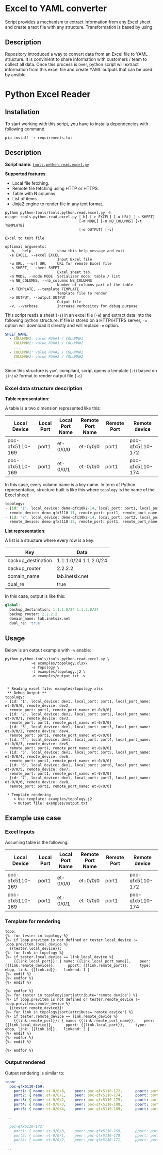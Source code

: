 # Excel to YAML converter

Script provides a mechanism to extract information from any Excel sheet and create a text file with any structure. Transformation is based by using 

## Description

Repository introduced a way to convert data from an Excel file to YAML structure. It is convinient to share information with customers / team to collect all data. Once this process is over, python script will extract information from this excel file and create YAML outputs that can be used by ansible.

# Python Excel Reader

## Installation

To start working with this script, you have to installa dependencies with following command:

```
pip install -r requirements.txt
```

## Description

__Script name:__ [`tools.python.read.excel.py`](tools.python.read.excel.py)

__Supported features__:

- Local file fetching.
- Remote file fetching using HTTP or HTTPS.
- Table with N columns.
- List of items.
- Jinja2 engine to render file in any text format.

```shell
python python-tools/tools.python.read.excel.py -h
usage: tools.python.read.excel.py [-h] [-e EXCEL] [-u URL] [-s SHEET]
                                  [-m MODE] [-n NB_COLUMNS] [-t TEMPLATE]
                                  [-o OUTPUT] [-v]

Excel to text file

optional arguments:
  -h, --help            show this help message and exit
  -e EXCEL, --excel EXCEL
                        Input Excel file
  -u URL, --url URL     URL for remote Excel file
  -s SHEET, --sheet SHEET
                        Excel sheet tab
  -m MODE, --mode MODE  Serializer mode: table / list
  -n NB_COLUMNS, --nb_columns NB_COLUMNS
                        Number of columns part of the table
  -t TEMPLATE, --template TEMPLATE
                        Template file to render
  -o OUTPUT, --output OUTPUT
                        Output file
  -v, --verbose         Increase verbositoy for debug purpose
```

This script reads a sheet (`-s`) in an excel file (`-e`) and extract data into the following python structure. If file is stored on a HTTP/HTTPS server, `-u` option will download it directly and will replace `-e` option.

```yaml
SHEET_NAME:
  - COLUMN#1: value ROW#1 / COLUMN#1
    COLUMN#2: value ROW#1 / COLUMN#2
    ...
  - COLUMN#1: value ROW#2 / COLUMN#1
    COLUMN#2: value ROW#2 / COLUMN#2
    ...
```

Since this structure is `yaml` compliant, script opens a template (`-t`) based on `jinja2` format to render output file (`-o`)

### Excel data structure description

__Table representation__:

A table is a two dimension represented like this:

| Local Device | Local Port | Local Port Name | Remote Port Name | Remote Port | Remote device |
| --- | --- | --- | --- | --- | --- | 
| poc-qfx5110-169 | port1 | et-0/0/0 | et-0/0/0 | port1 | poc-qfx5110-172 |
| poc-qfx5110-169 | port1 | et-0/0/1 | et-0/0/0 | port1 | poc-qfx5110-174 |

In this case, every column name is a key name. In term of Python representation, structure built is like this where `topology` is the name of the Excel sheet:

```python
topology:
- {id: '1', local_device: demo-qfx10k2-14, local_port: port1, local_port_name: et-0/0/0,
  remote_device: demo-qfx5110-11, remote_port: port1, remote_port_name: et-0/0/0}
- {id: '2', local_device: demo-qfx10k2-14, local_port: port2, local_port_name: et-0/0/1,
  remote_device: demo-qfx5110-12, remote_port: port1, remote_port_name: et-0/0/0}
```

__List representation__:

A list is a structure where every row is a key:

| Key | Data |
| --- | --- |
| backup_destination | 1.1.1.0/24 1.1.2.0/24 |
| backup_router | 2.2.2.2 |
| domain_name | lab.inetsix.net |
| dual_re | true |

In this case, output is like this:

```python
global:
  backup_destination: 1.1.1.0/24 1.1.2.0/24
  backup_router: 2.2.2.2
  domain_name: lab.inetsix.net
  dual_re: 'true'
```

## Usage

Below is an output example with `-v` enable:

```shell
python python-tools/tools.python.read.excel.py \
			-e examples/topology.xlsx\
			-s Topology \
			-t examples/topology.j2 \
			-o examples/output.txt -v

			
 * Reading excel file: examples/topology.xlsx
 ** Debug Output **
topology:
- {id: '1', local_device: dev1, local_port: port1, local_port_name: et-0/0/0, remote_device: dev2,
  remote_port: port1, remote_port_name: et-0/0/0}
- {id: '2', local_device: dev1, local_port: port2, local_port_name: et-0/0/1, remote_device: dev3,
  remote_port: port1, remote_port_name: et-0/0/0}
- {id: '3', local_device: dev1, local_port: port3, local_port_name: et-0/0/2, remote_device: dev4,
  remote_port: port1, remote_port_name: et-0/0/0}
- {id: '4', local_device: dev1, local_port: port4, local_port_name: et-0/0/3, remote_device: dev5,
  remote_port: port1, remote_port_name: et-0/0/0}
- {id: '5', local_device: dev1, local_port: port5, local_port_name: et-0/0/4, remote_device: dev6,
  remote_port: port1, remote_port_name: et-0/0/0}
- {id: '6', local_device: dev1, local_port: port6, local_port_name: et-0/0/5, remote_device: dev7,
  remote_port: port1, remote_port_name: et-0/0/0}
- {id: '7', local_device: dev1, local_port: port7, local_port_name: et-0/0/6, remote_device: dev8,
  remote_port: port1, remote_port_name: et-0/0/0}

 * Template rendering
    > Use template: examples/topology.j2
    > Output file: examples/output.txt
```

## Example use case

### Excel Inputs

Assuming table is the following:

| Local Device | Local Port | Local Port Name | Remote Port Name | Remote Port | Remote device |
| --- | --- | --- | --- | --- | --- | 
| poc-qfx5110-169 | port1 | et-0/0/0 | et-0/0/0 | port1 | poc-qfx5110-172 |
| poc-qfx5110-169 | port1 | et-0/0/1 | et-0/0/0 | port1 | poc-qfx5110-174 |


### Template for rendering

```jinja2
topo:
{%- for tester in topology %}
{%- if loop.previtem is not defined or tester.local_device != loop.previtem.local_device %}
  {{tester.local_device}}:
{%- for link in topology %}
{%- if tester.local_device == link.local_device %}
    {{link.local_port}}: { name: {{link.local_port_name}},    peer: {{link.remote_device}},      pport: {{link.remote_port}},     type: ebgp, link: {{link.id}},   linkend: 1 }
{%- endif %}
{%- endfor %}
{%- endif %}

{%- endfor %}
{%- for tester in topology|sort(attribute='remote_device') %}
{%- if loop.previtem is not defined or tester.remote_device != loop.previtem.remote_device %}
  {{tester.remote_device}}:
{%- for link in topology|sort(attribute='remote_device') %}
{%- if tester.remote_device == link.remote_device %}
    {{link.remote_port}}: { name: {{link.remote_port_name}},    peer: {{link.local_device}},      pport: {{link.local_port}},     type: ebgp, link: {{link.id}},   linkend: 2 }
{%- endif %}
{%- endfor %}
{%- endif %}

{%- endfor %}
```

### Output rendered

Output rendering is similar to:

```yaml
topo:
  poc-qfx5110-169:
    port1: { name: et-0/0/0,    peer: poc-qfx5110-172,      pport: port1,     type: ebgp, link: 1,   linkend: 1 }
    port2: { name: et-0/0/1,    peer: poc-qfx5110-174,      pport: port1,     type: ebgp, link: 2,   linkend: 1 }
    port3: { name: et-0/0/2,    peer: poc-qfx5110-175,      pport: port1,     type: ebgp, link: 3,   linkend: 1 }
    port4: { name: et-0/0/3,    peer: poc-qfx5110-188,      pport: port1,     type: ebgp, link: 4,   linkend: 1 }
    port5: { name: et-0/0/4,    peer: poc-qfx5110-189,      pport: port1,     type: ebgp, link: 5,   linkend: 1 }

...

  poc-qfx5110-172:
    port1: { name: et-0/0/0,    peer: poc-qfx5110-169,      pport: port1,     type: ebgp, link: 1,   linkend: 2 }
    port2: { name: et-0/0/1,    peer: poc-qfx5110-170,      pport: port1,     type: ebgp, link: 6,   linkend: 2 }
    port3: { name: et-0/0/2,    peer: poc-qfx5110-171,      pport: port1,     type: ebgp, link: 11,   linkend: 2 }

...
```